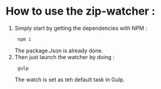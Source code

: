<h1> How to use the zip-watcher : </h1>

<ol>
  <li> Simply start by getting the dependencies with NPM : <pre><code> npm i </pre></code> The package.Json is already done. </li>
  <li> Then just launch the watcher by doing : <pre><code> gulp </pre></code> The watch is set as teh default task in Gulp. </li>
</ol>
